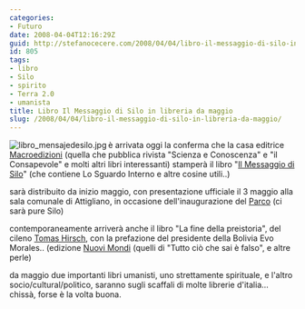 ```yaml
---
categories:
- Futuro
date: 2008-04-04T12:16:29Z
guid: http://stefanocecere.com/2008/04/04/libro-il-messaggio-di-silo-in-libreria-da-maggio/
id: 805
tags:
- libro
- Silo
- spirito
- Terra 2.0
- umanista
title: Libro Il Messaggio di Silo in libreria da maggio
slug: /2008/04/04/libro-il-messaggio-di-silo-in-libreria-da-maggio/
---
```


<img src='http://stefanocecere.com/wp-content/uploads/sites/3/2008/04/libro_mensajedesilo.jpg' alt='libro_mensajedesilo.jpg' align="left" />è arrivata oggi la conferma che la casa editrice [Macroedizioni](http://www.macroedizioni.it/) (quella che pubblica rivista "Scienza e Conoscenza" e "il Consapevole" e molti altri libri interessanti) stamperà il libro "[Il Messaggio di Silo](http://www.silo.net)" (che contiene Lo Sguardo Interno e altre cosine utili..)

sarà distribuito da inizio maggio, con presentazione ufficiale il 3 maggio alla sala comunale di Attigliano, in occasione dell'inaugurazione del [Parco](http://www.parcoattigliano.eu) (ci sarà pure Silo)

contemporaneamente arriverà anche il libro "La fine della preistoria", del cileno [Tomas Hirsch](http://www.tomashirsch.org), con la prefazione del presidente della Bolivia Evo Morales.. (edizione [Nuovi Mondi](http://www.nuovimondi.info/) (quelli di "Tutto ciò che sai è falso", e altre perle)

da maggio due importanti libri umanisti, uno strettamente spirituale, e l'altro socio/cultural/politico, saranno sugli scaffali di molte librerie d'italia… chissà, forse è la volta buona.